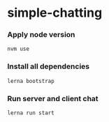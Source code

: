 # simple-chatting


### Apply node version

`nvm use`


### Install all dependencies

`lerna bootstrap`


### Run server and client chat

`lerna run start`
